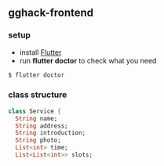 ## gghack-frontend

### setup
+ install [Flutter](https://flutter.dev/docs/get-started/install)
+ run **flutter doctor** to check what you need
```cmd
$ flutter doctor
```

### class structure
```dart
class Service {
  String name;
  String address;
  String introduction;
  String photo;
  List<int> time;
  List<List<int>> slots;
```
